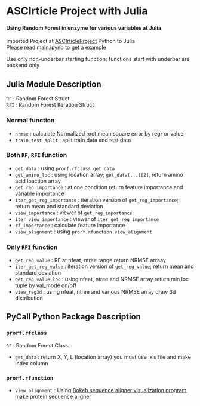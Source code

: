 # ASCIrticle Project with Julia
#### Using Random Forest in enzyme for various variables at Julia

Imported Project at [ASCIrticleProject](https://github.com/Chemical118/ASCIrticleProject) Python to Julia  
Please read [main.ipynb](https://github.com/Chemical118/JCIrticleProject/blob/master/main.ipynb) to get a example

Use only non-underbar starting function; functions start with underbar are backend only  

## Julia Module Description
`RF` : Random Forest Struct  
`RFI` : Random Forest Iteration Struct  

### Normal function
+ `nrmse` : calculate Normalized root mean square error by regr or value
+ `train_test_split` : split train data and test data

### Both `RF`, `RFI` function
+ `get_data` : using `prorf.rfclass.get_data`
+ `get_amino_loc` : using location array; `get_data(...)[2]`, return amino acid loaction array
+ `get_reg_importance` : at one condition return feature importance and variable importance
+ `iter_get_reg_importance` : iteration version of `get_reg_importance`; return mean and standard deviation
+ `view_importance` : viewer of `get_reg_importance`
+ `iter_view_importance` : viewer of `iter_get_reg_importance`
+ `rf_importance` : calculate feature importance
+ `view_alignment` : using `prorf.rfunction.view_alignment`

### Only `RFI` function
+ `get_reg_value` : RF at nfeat, ntree range return NRMSE arraay
+ `iter_get_reg_value` : iteration version of `get_reg_value`; return mean and standard deviation
+ `get_reg_value_loc` : using nfeat, ntree and NRMSE array return min loc tuple by val_mode on/off
+ `view_reg3d` : using nfeat, ntree and various NRMSE array draw 3d distribution

## PyCall Python Package Description
### `prorf.rfclass`
`RF` : Random Forest Class
+ `get_data` : return X, Y, L (location array) you must use .xls file and make index column

### `prorf.rfunction`
+ `view_alignment` : Using [Bokeh sequence aligner visualization program](https://dmnfarrell.github.io/bioinformatics/bokeh-sequence-aligner
), make protein sequence aligner